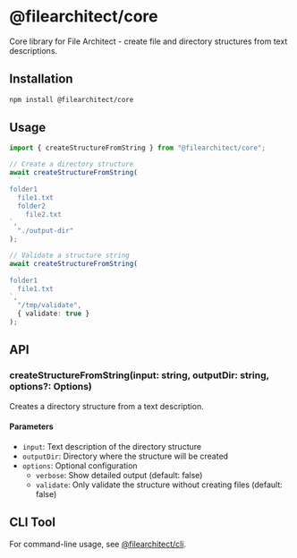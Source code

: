 # @filearchitect/core

Core library for File Architect - create file and directory structures from text descriptions.

## Installation

```bash
npm install @filearchitect/core
```

## Usage

```typescript
import { createStructureFromString } from "@filearchitect/core";

// Create a directory structure
await createStructureFromString(
  `
folder1
  file1.txt
  folder2
    file2.txt
`,
  "./output-dir"
);

// Validate a structure string
await createStructureFromString(
  `
folder1
  file1.txt
`,
  "/tmp/validate",
  { validate: true }
);
```

## API

### createStructureFromString(input: string, outputDir: string, options?: Options)

Creates a directory structure from a text description.

#### Parameters

- `input`: Text description of the directory structure
- `outputDir`: Directory where the structure will be created
- `options`: Optional configuration
  - `verbose`: Show detailed output (default: false)
  - `validate`: Only validate the structure without creating files (default: false)

## CLI Tool

For command-line usage, see [@filearchitect/cli](https://www.npmjs.com/package/@filearchitect/cli).
